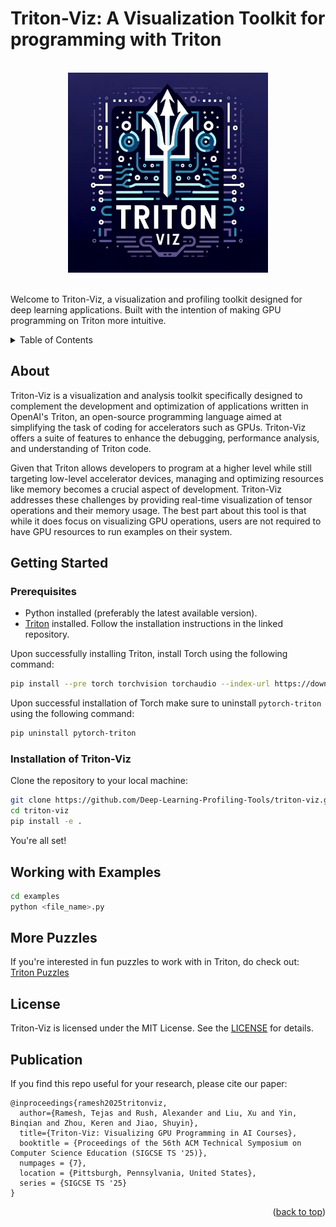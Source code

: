 <a name="readme-top"></a>
# Triton-Viz: A Visualization Toolkit for programming with Triton
<!-- PROJECT LOGO -->
<br />
<div align="center">
    <img src="Logo.jpg" alt="Logo" width="320" height="320">
</div>
<br/>

Welcome to Triton-Viz, a visualization and profiling toolkit designed for deep learning applications. Built with the intention of making GPU programming on Triton more intuitive.

<!-- TABLE OF CONTENTS -->
<details>
  <summary>Table of Contents</summary>
  <ol>
    <li>
      <a href="#About">About</a>
    <li>
      <a href="#Getting-Started">Getting Started</a>
      <ul>
        <li><a href="#Prerequisites">Prerequisites</a></li>
        <li><a href="#Installation-of-Triton_Viz">Installation of Triton_Viz</a></li>
      </ul>
    <li>
      <a href="#Working-with-Examples">Working with examples</a>
    <ul>
        <li><a href="#More-Puzzles">More puzzles</a></li>
      </ul>
    </li>
    <li><a href="#License">License</a></li>
  </ol>
</details>

## About

Triton-Viz is a visualization and analysis toolkit specifically designed to complement the development and optimization of applications written in OpenAI's Triton, an open-source programming language aimed at simplifying the task of coding for accelerators such as GPUs.
Triton-Viz offers a suite of features to enhance the debugging, performance analysis, and understanding of Triton code.

Given that Triton allows developers to program at a higher level while still targeting low-level accelerator devices, managing and optimizing resources like memory becomes a crucial aspect of development.
Triton-Viz addresses these challenges by providing real-time visualization of tensor operations and their memory usage.
The best part about this tool is that while it does focus on visualizing GPU operations, users are not required to have GPU resources to run examples on their system.

## Getting Started

### Prerequisites

- Python installed (preferably the latest available version).
- [Triton](https://github.com/openai/triton/blob/main/README.md) installed. Follow the installation instructions in the linked repository.

Upon successfully installing Triton, install Torch using the following command:

```sh
pip install --pre torch torchvision torchaudio --index-url https://download.pytorch.org/whl/nightly/cu121
```

Upon successful installation of Torch make sure to uninstall `pytorch-triton` using the following command:

```sh
pip uninstall pytorch-triton
```

### Installation of Triton-Viz

Clone the repository to your local machine:

```sh
git clone https://github.com/Deep-Learning-Profiling-Tools/triton-viz.git
cd triton-viz
pip install -e .
```

You're all set!

## Working with Examples

```sh
cd examples
python <file_name>.py
```

## More Puzzles

If you're interested in fun puzzles to work with in Triton, do check out: [Triton Puzzles](https://github.com/srush/Triton-Puzzles)

## License

Triton-Viz is licensed under the MIT License. See the [LICENSE](LICENSE) for details.

## Publication
If you find this repo useful for your research, please cite our paper:

```
@inproceedings{ramesh2025tritonviz,
  author={Ramesh, Tejas and Rush, Alexander and Liu, Xu and Yin, Binqian and Zhou, Keren and Jiao, Shuyin},
  title={Triton-Viz: Visualizing GPU Programming in AI Courses},
  booktitle = {Proceedings of the 56th ACM Technical Symposium on Computer Science Education (SIGCSE TS '25)},
  numpages = {7},
  location = {Pittsburgh, Pennsylvania, United States},
  series = {SIGCSE TS '25}
}
```
<p align="right">(<a href="#readme-top">back to top</a>)</p>
